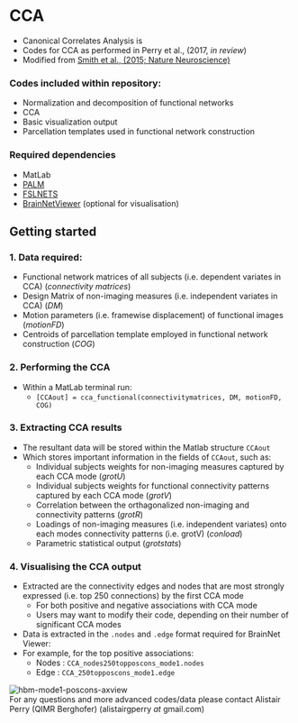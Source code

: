 # CCA
* Canonical Correlates Analysis is
* Codes for CCA as performed in Perry et al., (2017, *in review*)
* Modified from [Smith et al., (2015; Nature Neuroscience)](http://www.nature.com/neuro/journal/v18/n11/full/nn.4125.html)

### Codes included within repository: 
* Normalization and decomposition of functional networks
* CCA
* Basic visualization output
* Parcellation templates used in functional network construction

### Required dependencies
* MatLab
* [PALM](https://fsl.fmrib.ox.ac.uk/fsl/fslwiki/PALM)
* [FSLNETS](https://fsl.fmrib.ox.ac.uk/fsl/fslwiki/FSLNets)
* [BrainNetViewer](https://www.nitrc.org/projects/bnv/) (optional for visualisation)

## Getting started
### 1. Data required:
* Functional network matrices of all subjects (i.e. dependent variates in CCA) (*connectivity matrices*)
* Design Matrix of non-imaging measures (i.e. independent variates in CCA) (*DM*)
* Motion parameters (i.e. framewise displacement) of functional images (*motionFD*)
* Centroids of parcellation template employed in functional network construction (*COG*)

### 2. Performing the CCA
* Within a MatLab terminal run:
  + `[CCAout] = cca_functional(connectivitymatrices, DM, motionFD, COG)`

### 3. Extracting CCA results
* The resultant data will be stored within the Matlab structure `CCAout`
* Which stores important information in the fields of `CCAout`, such as:
  + Individual subjects weights for non-imaging measures captured by each CCA mode (*grotU*)
  + Individual subjects weights for functional connectivity patterns captured by each CCA mode (*grotV*)
  + Correlation between the orthagonalized non-imaging and connectivity patterns (*grotR*)
  + Loadings of non-imaging measures (i.e. independent variates) onto each modes connectivity patterns (i.e. grotV) (*conload*)
  + Parametric statistical output (*grotstats*)

### 4. Visualising the CCA output
* Extracted are the connectivity edges and nodes that are most strongly expressed (i.e. top 250 connections) by the first CCA mode
  + For both positive and negative associations with CCA mode
  + Users may want to modify their code, depending on their number of significant CCA modes
* Data is extracted in the `.nodes` and `.edge` format required for BrainNet Viewer:
* For example, for the top positive associations:
  + Nodes : `CCA_nodes250topposcons_mode1.nodes`
  + Edge : `CCA_250topposcons_mode1.edge`
  
![hbm-mode1-poscons-axview](https://cloud.githubusercontent.com/assets/23748735/26387159/aafb3062-408e-11e7-9807-b862f3413ac1.png)  
For any questions and more advanced codes/data please contact Alistair Perry (QIMR Berghofer) (alistairgperry *at* gmail.com)
